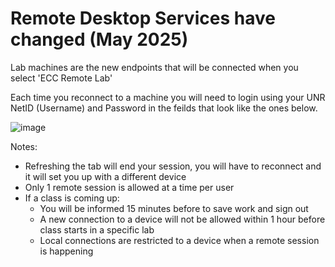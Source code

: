 # Remote Desktop Services have changed (May 2025)
Lab machines are the new endpoints that will be connected when you select 'ECC Remote Lab'

Each time you reconnect to a machine you will need to login using your UNR NetID (Username) and Password in the feilds that look like the ones below.

![image](https://github.com/user-attachments/assets/0ab8e90e-2dab-4bc5-9a9c-83966f38b1df)


Notes:
 - Refreshing the tab will end your session, you will have to reconnect and it will set you up with a different device
 - Only 1 remote session is allowed at a time per user
 - If a class is coming up:
   - You will be informed 15 minutes before to save work and sign out
   - A new connection to a device will not be allowed within 1 hour before class starts in a specific lab
   - Local connections are restricted to a device when a remote session is happening
